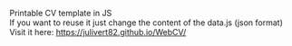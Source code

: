 Printable CV template in JS  
If you want to reuse it just change the content of the data.js (json format)  
Visit it here: https://julivert82.github.io/WebCV/